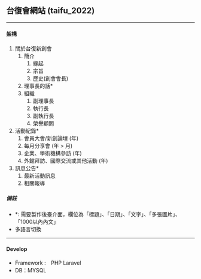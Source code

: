 ## 台復會網站 (taifu_2022)
---
#### 架構
1. 關於台復新創會
    1. 簡介
        1. 緣起
        2. 宗旨
        3. 歷史(創會會長)
    2. 理事長的話*
    3. 組織
        1. 副理事長
        2. 執行長
        3. 副執行長
        4. 榮譽顧問
2. 活動紀錄*
    1. 會員大會/新創論壇 (年)
    2. 每月分享會 (年 > 月)
    3. 企業、學術機構參訪 (年)
    4. 外館拜訪、國際交流或其他活動 (年)
3. 訊息公告*
    1. 最新活動訊息
    2. 相關報導

##### 備註
-  *: 需要製作後臺介面，欄位為「標題」、「日期」、「文字」、「多張圖片」、「1000以內內文」
- 多語言切換

---

#### Develop
- Framework :　PHP Laravel
- DB：MYSQL
